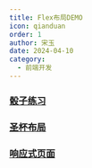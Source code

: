 ```yaml
---
title: Flex布局DEMO
icon: qianduan
order: 1
author: 宋玉
date: 2024-04-10
category:
  - 前端开发
---
```


### [骰子练习](https://brain.songxingguo.com/demo/FlexLayout/DicePractice.html)

<DicePractice />

### [圣杯布局](https://brain.songxingguo.com/demo/FlexLayout/HolyGrailLayout.html)

<HolyGrailLayout />

### [响应式页面](https://brain.songxingguo.com/demo/FlexLayout/ResponsivePage.html)

<ResponsivePage />

<script setup>
import DicePractice from "@components/FlexLayout/DicePractice.vue";
import ResponsivePage from "@components/FlexLayout/ResponsivePage.vue";
import HolyGrailLayout from "@components/FlexLayout/HolyGrailLayout.vue";
</script>